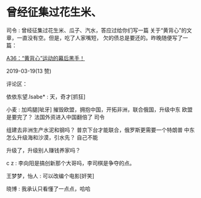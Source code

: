 # 曾经征集过花生米、

司令 : 曾经征集过花生米、瓜子、汽水，答应过给你们写一篇 关于“黄背心”的文章，一直没有空。但是，吃了人家嘴短， 欠的债总是要还的。昨晚随便写了一篇：

[A36](https://mp.weixin.qq.com/s?__biz=MzAxNDk1NjI2Mw%3D%3D&mid=2247484369&idx=1&sn=39f0bf3dd8bf20848f30144a4b7390e1&chksm=9b8a2059acfda94f58065a3403ff7450d02b5a8a6cf44c1b5badc8217452753c87f4f25d17a9&xtrack=1&scene=0&subscene=131&clicktime=1552958527&ascene=7&devicetype=android-25&version=2700003c&nettype=WIFI&abtest_cookie=BAABAAoACwASABMABQAjlx4AVpkeANKZHgDcmR4A3pkeAAAA&lang=en&pass_ticket=7tvKLiw8HJ9AgdAtixo0y8vXUVCrmQ67ikIMhlzXnKA%253D&wx_header=1)[：](https://mp.weixin.qq.com/s?__biz=MzAxNDk1NjI2Mw%3D%3D&mid=2247484369&idx=1&sn=39f0bf3dd8bf20848f30144a4b7390e1&chksm=9b8a2059acfda94f58065a3403ff7450d02b5a8a6cf44c1b5badc8217452753c87f4f25d17a9&xtrack=1&scene=0&subscene=131&clicktime=1552958527&ascene=7&devicetype=android-25&version=2700003c&nettype=WIFI&abtest_cookie=BAABAAoACwASABMABQAjlx4AVpkeANKZHgDcmR4A3pkeAAAA&lang=en&pass_ticket=7tvKLiw8HJ9AgdAtixo0y8vXUVCrmQ67ikIMhlzXnKA%253D&wx_header=1)[“](https://mp.weixin.qq.com/s?__biz=MzAxNDk1NjI2Mw%3D%3D&mid=2247484369&idx=1&sn=39f0bf3dd8bf20848f30144a4b7390e1&chksm=9b8a2059acfda94f58065a3403ff7450d02b5a8a6cf44c1b5badc8217452753c87f4f25d17a9&xtrack=1&scene=0&subscene=131&clicktime=1552958527&ascene=7&devicetype=android-25&version=2700003c&nettype=WIFI&abtest_cookie=BAABAAoACwASABMABQAjlx4AVpkeANKZHgDcmR4A3pkeAAAA&lang=en&pass_ticket=7tvKLiw8HJ9AgdAtixo0y8vXUVCrmQ67ikIMhlzXnKA%253D&wx_header=1)[黄背心](https://mp.weixin.qq.com/s?__biz=MzAxNDk1NjI2Mw%3D%3D&mid=2247484369&idx=1&sn=39f0bf3dd8bf20848f30144a4b7390e1&chksm=9b8a2059acfda94f58065a3403ff7450d02b5a8a6cf44c1b5badc8217452753c87f4f25d17a9&xtrack=1&scene=0&subscene=131&clicktime=1552958527&ascene=7&devicetype=android-25&version=2700003c&nettype=WIFI&abtest_cookie=BAABAAoACwASABMABQAjlx4AVpkeANKZHgDcmR4A3pkeAAAA&lang=en&pass_ticket=7tvKLiw8HJ9AgdAtixo0y8vXUVCrmQ67ikIMhlzXnKA%253D&wx_header=1)[”](https://mp.weixin.qq.com/s?__biz=MzAxNDk1NjI2Mw%3D%3D&mid=2247484369&idx=1&sn=39f0bf3dd8bf20848f30144a4b7390e1&chksm=9b8a2059acfda94f58065a3403ff7450d02b5a8a6cf44c1b5badc8217452753c87f4f25d17a9&xtrack=1&scene=0&subscene=131&clicktime=1552958527&ascene=7&devicetype=android-25&version=2700003c&nettype=WIFI&abtest_cookie=BAABAAoACwASABMABQAjlx4AVpkeANKZHgDcmR4A3pkeAAAA&lang=en&pass_ticket=7tvKLiw8HJ9AgdAtixo0y8vXUVCrmQ67ikIMhlzXnKA%253D&wx_header=1)[运动的幕后黑手！](https://mp.weixin.qq.com/s?__biz=MzAxNDk1NjI2Mw%3D%3D&mid=2247484369&idx=1&sn=39f0bf3dd8bf20848f30144a4b7390e1&chksm=9b8a2059acfda94f58065a3403ff7450d02b5a8a6cf44c1b5badc8217452753c87f4f25d17a9&xtrack=1&scene=0&subscene=131&clicktime=1552958527&ascene=7&devicetype=android-25&version=2700003c&nettype=WIFI&abtest_cookie=BAABAAoACwASABMABQAjlx4AVpkeANKZHgDcmR4A3pkeAAAA&lang=en&pass_ticket=7tvKLiw8HJ9AgdAtixo0y8vXUVCrmQ67ikIMhlzXnKA%253D&wx_header=1)

2019-03-19(13 赞)

评论区：

依依东望.Isabe* : 天，奇才[抓狂]

小麦 : 加鸡腿[呲牙] 摧毁欧盟，拥抱中国，开拓非洲，联合俄国，升级中东 欧盟是要完了？ 法国外资进入中国翻倍了 司令

组建去非洲生产水泥和钢吗？ 普京下台才能联合，俄罗斯更需要一个特朗普 中东怎么升级海和沙漠，引水先？ 自己不能

升级了，升级别人赚钱养家吗？

c z : 李向阳是搞创新那个大哥吗，李司棋是争夺的点。

王梦梦，怡人 : 可以改编个电影[奸笑]

晓博 : 我承认只看懂了一点点，哈哈